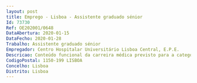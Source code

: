 ```yaml
--- 
layout: post
title: Emprego - Lisboa - Assistente graduado sénior
Id: 73730
Ref: OE202001/0648
DataAbertura: 2020-01-15
DataFecho: 2020-01-28
Trabalho: Assistente graduado sénior
Empregador: Centro Hospitalar Universitário Lisboa Central, E.P.E.
Descricao: Conteúdo funcional da carreira médica previsto para a categoria de assistente graduado sénior da área de gastrenterologia, conforme estabelecido no art,º 13.º dos Decretos Lei n.ºs 176 e 177 2009, ambos de 04 de agosto, com as alterações introduzidas pelo DL. 266 D 2012, de 31 12,e cláusula 10.ª do ACT n.º 2 de 2009, publicado no DR, 2.ª série, n.º 198, de 13 10 2009 com as posteriores alterações
CodigoPostal: 1150-199 LISBOA
Concelho: Lisboa
Distrito: Lisboa
--- 
```

